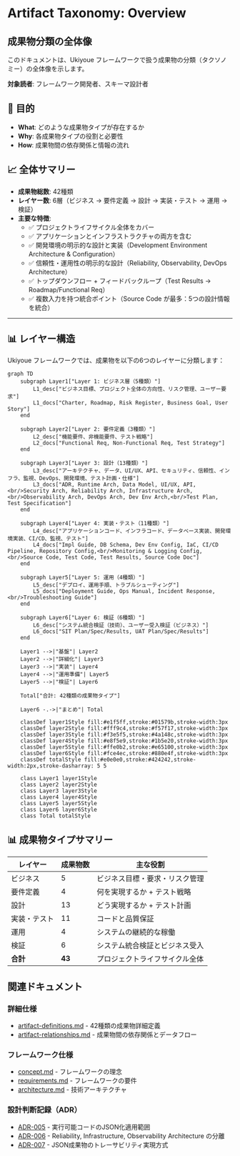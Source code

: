 # Artifact Taxonomy: Overview

## 成果物分類の全体像

このドキュメントは、Ukiyoue フレームワークで扱う成果物の分類（タクソノミー）の全体像を示します。

**対象読者**: フレームワーク開発者、スキーマ設計者

## 🎯 目的

- **What**: どのような成果物タイプが存在するか
- **Why**: 各成果物タイプの役割と必要性
- **How**: 成果物間の依存関係と情報の流れ

## 📈 全体サマリー

- **成果物総数**: 42種類
- **レイヤー数**: 6層（ビジネス → 要件定義 → 設計 → 実装・テスト → 運用 → 検証）
- **主要な特徴**:
  - ✅ プロジェクトライフサイクル全体をカバー
  - ✅ アプリケーションとインフラストラクチャの両方を含む
  - ✅ 開発環境の明示的な設計と実装（Development Environment Architecture & Configuration）
  - ✅ 信頼性・運用性の明示的な設計（Reliability, Observability, DevOps Architecture）
  - ✅ トップダウンフロー + フィードバックループ（Test Results → Roadmap/Functional Req）
  - ✅ 複数入力を持つ統合ポイント（Source Code が最多：5つの設計情報を統合）

---

## 📊 レイヤー構造

Ukiyoue フレームワークでは、成果物を以下の6つのレイヤーに分類します：

```mermaid
graph TD
    subgraph Layer1["Layer 1: ビジネス層（5種類）"]
        L1_desc["ビジネス目標、プロジェクト全体の方向性、リスク管理、ユーザー要求"]
        L1_docs["Charter, Roadmap, Risk Register, Business Goal, User Story"]
    end

    subgraph Layer2["Layer 2: 要件定義（3種類）"]
        L2_desc["機能要件、非機能要件、テスト戦略"]
        L2_docs["Functional Req, Non-Functional Req, Test Strategy"]
    end

    subgraph Layer3["Layer 3: 設計（13種類）"]
        L3_desc["アーキテクチャ、データ、UI/UX、API、セキュリティ、信頼性、インフラ、監視、DevOps、開発環境、テスト計画・仕様"]
        L3_docs["ADR, Runtime Arch, Data Model, UI/UX, API,<br/>Security Arch, Reliability Arch, Infrastructure Arch,<br/>Observability Arch, DevOps Arch, Dev Env Arch,<br/>Test Plan, Test Specification"]
    end

    subgraph Layer4["Layer 4: 実装・テスト（11種類）"]
        L4_desc["アプリケーションコード、インフラコード、データベース実装、開発環境実装、CI/CD、監視、テスト"]
        L4_docs["Impl Guide, DB Schema, Dev Env Config, IaC, CI/CD Pipeline, Repository Config,<br/>Monitoring & Logging Config,<br/>Source Code, Test Code, Test Results, Source Code Doc"]
    end

    subgraph Layer5["Layer 5: 運用（4種類）"]
        L5_desc["デプロイ、運用手順、トラブルシューティング"]
        L5_docs["Deployment Guide, Ops Manual, Incident Response,<br/>Troubleshooting Guide"]
    end

    subgraph Layer6["Layer 6: 検証（6種類）"]
        L6_desc["システム統合検証（技術）、ユーザー受入検証（ビジネス）"]
        L6_docs["SIT Plan/Spec/Results, UAT Plan/Spec/Results"]
    end

    Layer1 -->|"基盤"| Layer2
    Layer2 -->|"詳細化"| Layer3
    Layer3 -->|"実装"| Layer4
    Layer4 -->|"運用準備"| Layer5
    Layer5 -->|"検証"| Layer6

    Total["合計: 42種類の成果物タイプ"]

    Layer6 -.->|"まとめ"| Total

    classDef layer1Style fill:#e1f5ff,stroke:#01579b,stroke-width:3px
    classDef layer2Style fill:#fff9c4,stroke:#f57f17,stroke-width:3px
    classDef layer3Style fill:#f3e5f5,stroke:#4a148c,stroke-width:3px
    classDef layer4Style fill:#e8f5e9,stroke:#1b5e20,stroke-width:3px
    classDef layer5Style fill:#ffe0b2,stroke:#e65100,stroke-width:3px
    classDef layer6Style fill:#fce4ec,stroke:#880e4f,stroke-width:3px
    classDef totalStyle fill:#e0e0e0,stroke:#424242,stroke-width:2px,stroke-dasharray: 5 5

    class Layer1 layer1Style
    class Layer2 layer2Style
    class Layer3 layer3Style
    class Layer4 layer4Style
    class Layer5 layer5Style
    class Layer6 layer6Style
    class Total totalStyle
```

## 📊 成果物タイプサマリー

| レイヤー     | 成果物数 | 主な役割                       |
| ------------ | -------- | ------------------------------ |
| ビジネス     | 5        | ビジネス目標・要求・リスク管理 |
| 要件定義     | 4        | 何を実現するか + テスト戦略    |
| 設計         | 13       | どう実現するか + テスト計画    |
| 実装・テスト | 11       | コードと品質保証               |
| 運用         | 4        | システムの継続的な稼働         |
| 検証         | 6        | システム統合検証とビジネス受入 |
| **合計**     | **43**   | プロジェクトライフサイクル全体 |

## 関連ドキュメント

### 詳細仕様

- [artifact-definitions.md](artifact-definitions.md) - 42種類の成果物詳細定義
- [artifact-relationships.md](artifact-relationships.md) - 成果物間の依存関係とデータフロー

### フレームワーク仕様

- [concept.md](concept.md) - フレームワークの理念
- [requirements.md](requirements.md) - フレームワークの要件
- [architecture.md](architecture.md) - 技術アーキテクチャ

### 設計判断記録（ADR）

- [ADR-005](architecture-decisions/005-executable-code-representation.md) - 実行可能コードのJSON化適用範囲
- [ADR-006](architecture-decisions/006-reliability-infrastructure-observability-separation.md) - Reliability, Infrastructure, Observability Architecture の分離
- [ADR-007](architecture-decisions/007-json-artifact-traceability.md) - JSON成果物のトレーサビリティ実現方式
